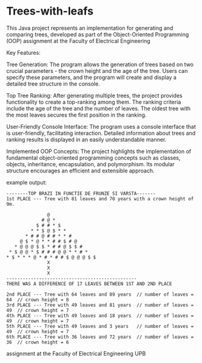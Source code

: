 # Trees-with-leafs
 This Java project represents an implementation for generating and comparing trees, developed as part of the Object-Oriented Programming (OOP) assignment at the Faculty of Electrical Engineering
 
  Key Features:

Tree Generation: The program allows the generation of trees based on two crucial parameters - the crown height and the age of the tree. Users can specify these parameters, and the program will create and display a detailed tree structure in the console.

Top Tree Ranking: After generating multiple trees, the project provides functionality to create a top-ranking among them. The ranking criteria include the age of the tree and the number of leaves. The oldest tree with the most leaves secures the first position in the ranking.

User-Friendly Console Interface: The program uses a console interface that is user-friendly, facilitating interaction. Detailed information about trees and ranking results is displayed in an easily understandable manner.

Implemented OOP Concepts: The project highlights the implementation of fundamental object-oriented programming concepts such as classes, objects, inheritance, encapsulation, and polymorphism. Its modular structure encourages an efficient and extensible approach.
 
 example output:
 ```
 --------TOP BRAZI IN FUNCTIE DE FRUNZE SI VARSTA------- 
 1st PLACE --- Tree with 81 leaves and 70 years with a crown height of 9m.
          
                @ 
              # @ * 
            $ # # * $ 
          * * $ @ $ * * 
        * # # @ # # * * # 
      @ $ * @ * * # # $ # @ 
    * @ @ @ $ $ * # # @ $ $ # 
  * $ @ @ * $ # # # @ @ * * # * 
* $ * * * @ * # * # # $ @ @ @ $ $ 
                X
                X
                X
 ------------------------------------------------
 THERE WAS A DIFFERENCE OF 17 LEAVES BETWEEN 1ST AND 2ND PLACE

2nd PLACE --- Tree with 64 leaves and 89 years  // number of leaves = 64  // crown height = 8
3rd PLACE --- Tree with 49 leaves and 81 years  // number of leaves = 49  // crown height = 7
4th PLACE --- Tree with 49 leaves and 18 years  // number of leaves = 49  // crown height = 7
5th PLACE --- Tree with 49 leaves and 3 years   // number of leaves = 49  // crown height = 7
6th PLACE --- Tree with 36 leaves and 72 years  // number of leaves = 36  // crown height = 6
```


assignment at the Faculty of Electrical Engineering UPB
</br>

